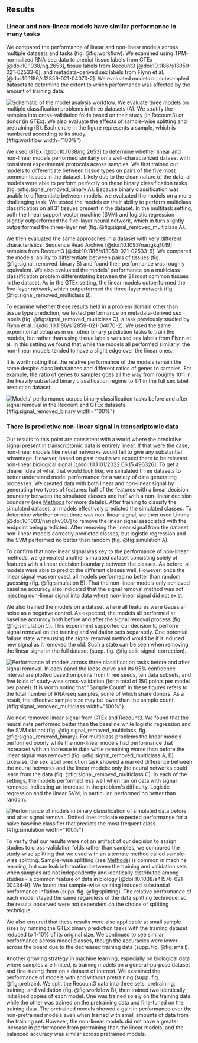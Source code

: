 ## Results

### Linear and non-linear models have similar performance in many tasks
We compared the performance of linear and non-linear models across multiple datasets and tasks (fig. @fig:workflow).
We examined using TPM-normalized RNA-seq data to predict tissue labels from GTEx [@doi:10.1038/ng.2653], tissue labels from Recount3 [@doi:10.1186/s13059-021-02533-6], and metadata-derived sex labels from Flynn et al. [@doi:10.1186/s12859-021-04070-2].
We evaluated models on subsampled datasets to determine the extent to which performance was affected by the amount of training data.

![
Schematic of the model analysis workflow. We evaluate three models on multiple classification problems in three datasets (A). We stratify the samples into cross-validation folds based on their study (in Recount3) or donor (in GTEx). We also evaluate the effects of sample-wise splitting and pretraining (B). Each circle in the figure represents a sample, which is numbered according to its study.
](./images/workflow.svg "Workflow diagram"){#fig:workflow width="100%"}


We used GTEx [@doi:10.1038/ng.2653] to determine whether linear and non-linear models performed similarly on a well-characterized dataset with consistent experimental protocols across samples.
We first trained our models to differentiate between tissue types on pairs of the five most common tissues in the dataset.
Likely due to the clean nature of the data, all models were able to perform perfectly on these binary classification tasks (fig. @fig:signal_removed_binary A).
Because binary classification was unable to differentiate between models, we evaluated the models on a more challenging task.
We tested the models on their ability to perform multiclass classification on all 31 tissues present in the dataset.
In the multitask setting, both the linear support vector machine (SVM) and logistic regression slightly outperformed the five-layer neural network, which in turn slightly outperformed the three-layer net (fig. @fig:signal_removed_multiclass A).

We then evaluated the same approaches in a dataset with very different characteristics: Sequence Read Archive [@doi:10.1093/nar/gkq1019] samples from Recount3 [@doi:10.1186/s13059-021-02533-6].
We compared the models' ability to differentiate between pairs of tissues (fig. @fig:signal_removed_binary B) and found their performance was roughly equivalent.
We also evaluated the models' performance on a multiclass classification problem differentiating between the 21 most common tissues in the dataset.
As in the GTEx setting, the linear models outperformed the five-layer network, which outperformed the three-layer network (fig. @fig:signal_removed_multiclass B). 

To examine whether these results held in a problem domain other than tissue type prediction, we tested performance on metadata-derived sex labels (fig. @fig:signal_removed_multiclass C), a task previously studied by Flynn et al. [@doi:10.1186/s12859-021-04070-2].
We used the same experimental setup as in our other binary prediction tasks to train the models, but rather than using tissue labels we used sex labels from Flynn et al.
In this setting we found that while the models all performed similarly, the non-linear models tended to have a slight edge over the linear ones.

It is worth noting that the relative performance of the models remain the same despite class imbalances and different ratios of genes to samples.
For example, the ratio of genes to samples goes all the way from roughly 10:1 in the heavily subsetted binary classification regime to 1:4 in the full sex label prediction dataset.

![
Models' performance across binary classification tasks before and after signal removal in the Recount and GTEx datasets.
](./images/signal_removed_binary.svg ){#fig:signal_removed_binary width="100%"}


### There is predictive non-linear signal in transcriptomic data
Our results to this point are consistent with a world where the predictive signal present in transcriptomic data is entirely linear.
If that were the case, non-linear models like neural networks would fail to give any substantial advantage.
However, based on past results we expect there to be relevant non-linear biological signal [@doi:10.1101/2022.06.15.496326].
To get a clearer idea of what that would look like, we simulated three datasets to better understand model performance for a variety of data generating processes.
We created data with both linear and non-linear signal by generating two types of features: half of the features with a linear decision boundary between the simulated classes and half with a non-linear decision boundary (see [Methods](#methods) for more details).
After training to classify the simulated dataset, all models effectively predicted the simulated classes.
To determine whether or not there was non-linear signal, we then used Limma [@doi:10.1093/nar/gkv007] to remove the linear signal associated with the endpoint being predicted.
After removing the linear signal from the dataset, non-linear models correctly predicted classes, but logistic regression and the SVM performed no better than random (fig. @fig:simulation A).

To confirm that non-linear signal was key to the performance of non-linear methods, we generated another simulated dataset consisting solely of features with a linear decision boundary between the classes.
As before, all models were able to predict the different classes well.
However, once the linear signal was removed, all models performed no better than random guessing (fig. @fig:simulation B).
That the non-linear models only achieved baseline accuracy also indicated that the signal removal method was not injecting non-linear signal into data where non-linear signal did not exist.

We also trained the models on a dataset where all features were Gaussian noise as a negative control.
As expected, the models all performed at baseline accuracy both before and after the signal removal process (fig. @fig:simulation C).
This experiment supported our decision to perform signal removal on the training and validation sets separately.
One potential failure state when using the signal removal method would be if it induced new signal as it removed the old.
Such a state can be seen when removing the linear signal in the full dataset (supp. fig. @fig:split-signal-correction).

![
Performance of models across three classification tasks before and after signal removal. 
In each panel the loess curve and its 95% confidence interval are plotted based on points from three seeds, ten data subsets, and five folds of study-wise cross-validation (for a total of 150 points per model per panel). 
It is worth noting that "Sample Count" in these figures refers to the total number of RNA-seq samples, some of which share donors. 
As a result, the effective sample size may be lower than the sample count.
](./images/signal_removed_multiclass.svg ){#fig:signal_removed_multiclass width="100%"}

We next removed linear signal from GTEx and Recount3.
We found that the neural nets performed better than the baseline while logistic regression and the SVM did not (fig. @fig:signal_removed_multiclass,  fig. @fig:signal_removed_binary).
For multiclass problems the linear models performed poorly while the non-linear models had performance that increased with an increase in data while remaining worse than before the linear signal was removed (fig. @fig:signal_removed_multiclass A, B)
Likewise, the sex label prediction task showed a marked difference between the neural networks and the linear models: only the neural networks could learn from the data (fig. @fig:signal_removed_multiclass C).
In each of the settings, the models performed less well when run on data with signal removed, indicating an increase in the problem's difficulty. 
Logistic regression and the linear SVM, in particular, performed no better than random.

![
Performance of models in binary classification of simulated data before and after signal removal. Dotted lines indicate expected performance for a naive baseline classifier that predicts the most frequent class.
](./images/simulated_data_combined.svg ){#fig:simulation width="100%"}

To verify that our results were not an artifact of our decision to assign studies to cross-validation folds rather than samples, we compared the study-wise splitting that we used with an alternate method called sample-wise splitting.
Sample-wise splitting (see [Methods](#methods)) is common in machine learning, but can leak information between the training and validation sets when samples are not independently and identically distributed among studies - a common feature of data in biology [@doi:10.1038/s41576-021-00434-9].
We found that sample-wise splitting induced substantial performance inflation (supp. fig. @fig:splitting).
The relative performance of each model stayed the same regardless of the data splitting technique, so the results observed were not dependent on the choice of splitting technique.

We also ensured that these results were also applicable at small sample sizes by running the GTEx binary prediction tasks with the training dataset reduced to 1-10% of its original size.
We continued to see similar performance across model classes, though the accuracies were lower across the board due to the decreased training data (supp. fig. @fig:small).

Another growing strategy in machine learning, especially on biological data where samples are limited, is training models on a general-purpose dataset and fine-tuning them on a dataset of interest.
We examined the performance of models with and without pretraining (supp. fig. @fig:pretrain).
We split the Recount3 data into three sets: pretraining, training, and validation (fig. @fig:workflow B), then trained two identically initialized copies of each model.
One was trained solely on the training data, while the other was trained on the pretraining data and fine-tuned on the training data.
The pretrained models showed a gain in performance over the non-pretrained models even when trained with small amounts of data from the training set.
However, the non-linear models did not have a greater increase in performance from pretraining than the linear models, and the balanced accuracy was similar across pretrained models.

